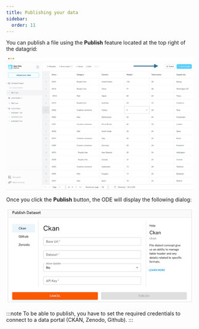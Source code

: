 ```yaml
---
title: Publishing your data
sidebar:
  order: 11
---
```


You can publish a file using the **Publish** feature located at the top right of the datagrid:

![Publish button](./assets/publishing-data/publish-button.png)

Once you click the **Publish** button, the ODE will display the following dialog:

![Publish form](./assets/publishing-data/publish-form.png)

:::note
To be able to publish, you have to set the required credentials to connect to a data portal (CKAN, Zenodo, Github).
:::